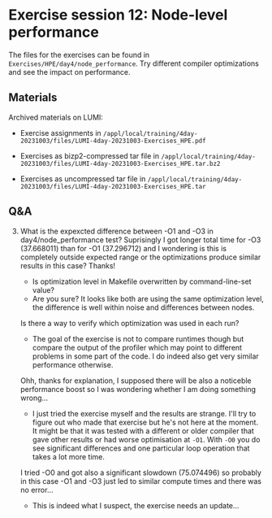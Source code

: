 # Exercise session 12: Node-level performance

The files for the exercises can be found in `Exercises/HPE/day4/node_performance`.
Try different compiler optimizations and see the impact on performance.


## Materials

<!--
No materials available at the moment.
-->

<!--
Temporary location of materials (for the lifetime of the training project):

-   See the exercise assignments in
    `/project/project_465000644/Slides/HPE/Exercises.pdf`.

-   Exercise files in `/project/project_465000644/Exercises/HPE/day4`

Temporary web-available materials:

-    Overview exercise assignments temporarily available on
     [this link](https://462000265.lumidata.eu/4day-20231003/files/LUMI-4day-20231003-4_Exercises_day4.pdf)
-->

Archived materials on LUMI:

-   Exercise assignments in `/appl/local/training/4day-20231003/files/LUMI-4day-20231003-Exercises_HPE.pdf`

-   Exercises as bizp2-compressed tar file in
    `/appl/local/training/4day-20231003/files/LUMI-4day-20231003-Exercises_HPE.tar.bz2`

-   Exercises as uncompressed tar file in
    `/appl/local/training/4day-20231003/files/LUMI-4day-20231003-Exercises_HPE.tar`


## Q&A


3.  What is the expexcted difference between -O1 and -O3 in day4/node_performance test? Suprisingly I got longer total time for -O3 (37.668011) than for -O1 (37.296712) and I wondering is this is completely outside expected range or the optimizations produce similar results in this case? Thanks!

    -   Is optimization level in Makefile overwritten by command-line-set value?
    -   Are you sure? It looks like both are using the same optimization level, the difference is well within noise and differences between nodes.

    Is there a way to verify which optimization was used in each run?
    
    -   The goal of the exercise is not to compare runtimes though but compare the output of the profiler which may point to different problems in some part of the code. I do indeed also get very similar performance otherwise.

    Ohh, thanks for explanation, I supposed there will be also a noticeble performance boost so I was wondering whether I am doing something wrong...
    
    -   I just tried the exercise myself and the results are strange. I'll try to figure out who made that exercise but he's not here at the moment. It might be that it was tested with a different or older compiler that gave other results or had worse optimisation at `-O1`. With `-O0` you do see significant differences and one particular loop operation that takes a lot more time.

    I tried -O0 and got also a significant slowdown (75.074496) so probably in this case -O1 and -O3 just led to similar compute times and there was no error...

    -  This is indeed what I suspect, the exercise needs an update...

